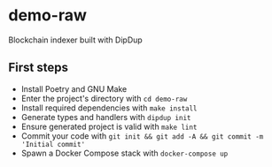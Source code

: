 # demo-raw

Blockchain indexer built with DipDup

## First steps

* Install Poetry and GNU Make
* Enter the project's directory with `cd demo-raw`
* Install required dependencies with `make install`
* Generate types and handlers with `dipdup init`
* Ensure generated project is valid with `make lint`
* Commit your code with `git init && git add -A && git commit -m 'Initial commit'` 
* Spawn a Docker Compose stack with `docker-compose up`
